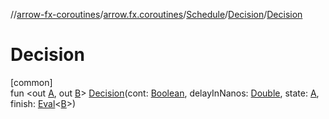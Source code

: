 //[arrow-fx-coroutines](../../../../index.md)/[arrow.fx.coroutines](../../index.md)/[Schedule](../index.md)/[Decision](index.md)/[Decision](-decision.md)

# Decision

[common]\
fun &lt;out [A](index.md), out [B](index.md)&gt; [Decision](-decision.md)(cont: [Boolean](https://kotlinlang.org/api/latest/jvm/stdlib/kotlin/-boolean/index.html), delayInNanos: [Double](https://kotlinlang.org/api/latest/jvm/stdlib/kotlin/-double/index.html), state: [A](index.md), finish: [Eval](../../../../../arrow-core/arrow-core/arrow.core/-eval/index.md)&lt;[B](index.md)&gt;)
